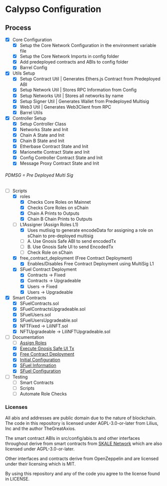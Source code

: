# Calypso Configuration

## Process
- [x] Core Configuration
	- [x] Setup the Core Network Configuration in the environment variable file
	- [x] Setup the Core Network Imports in config folder
	- [x] Add predeployed contracts and ABIs to config folder
	- [x] Barrel Config
- [x] Utils Setup
	- [x] Setup Contract Util | Generates Ethers.js Contract from Predeployed ABI
	- [x] Setup Network Util | Stores RPC Information from Config
	- [x] Setup Networks Util | Stores all networks by name
	- [x] Setup Signer Util | Generates Wallet from Predeployed Multisig
	- [x] Web3 Util | Generates Web3Client from RPC
	- [x] Barrel Utils
- [x] Controller Setup
	- [x] Setup Controller Class
	- [x] Networks State and Init
	- [x] Chain A State and Init
	- [x] Chain B State and Init
	- [x] Etherbase Contract State and Init
	- [x] Marionette Contract State and Init
	- [x] Config Controller Contract State and Init
	- [x] Message Proxy Contract State and Init

###### PDMSG = Pre Deployed Multi Sig

- [ ] Scripts
	- [x] roles
		- [x] Checks Core Roles on Mainnet
		- [x] Checks Core Roles on sChain
		- [x] Chain A Prints to Outputs
		- [x] Chain B Chain Prints to Outputs
	- [ ] L1Assigner (Assign Roles L1)
		- [x] Uses mutlisig to generate encodeData for assigning a role on sChain to pre-deployed multisig
		- [ ] A. Use Gnosis Safe ABI to send encodedTx
		- [ ] B. Use Gnosis Safe UI to send EncodedTx
		- [ ] Check Role on sChain
	- [x] free_contract_deployment (Free Contract Deployment)
		- [x] Enables/Disables Free Contract Deployment using MultiSig L1
	- [x] SFuel Contract Deployment
		- [x] Contracts -> Fixed
		- [x] Contracts -> Upgradeable
		- [x] Users -> Fixed
		- [x] Users -> Upgradeable
- [x] Smart Contracts
	- [x] SFuelContracts.sol
	- [x] SFuelContractsUpgradeable.sol
	- [x] SFuelUsers.sol
	- [x] SFuelUsersUpgradeable.sol
	- [x] NFTFixed -> LiliNFT.sol
	- [x] NFTUpgradeable -> LiliNFTUpgradeable.sol
- [ ] Documentation
   - [ ] [Assign Roles](/docs/AssignRole.md)
   - [x] [Execute Gnosis Safe UI Tx](/docs/ExecuteTransactionGnosisSafeUI.md)
   - [x] [Free Contract Deployment](/docs/FreeContractDeployment.md)
   - [x] [Initial Configuration](/docs/InitialConfigurationProcess.md)
   - [x] [SFuel Information](/docs/SFuel.md)
   - [x] [SFuel Configuration](/docs/SFuelConfigurationProcess.md)
- [ ] Testing
	- [ ] Smart Contracts
	- [ ] Scripts
	- [ ] Automate Role Checks

### Licenses

All abis and addresses are public domain due to the nature of blockchain. 
The code in this repository is licensed under AGPL-3.0-or-later from Lilius, Inc and the author TheGreatAxios.

The smart contract ABIs in src/config/abis.ts and other interfaces throughout derive from smart contracts from [SKALE Network](https://github.com/skalenetwork) which are also licensed under AGPL-3.0-or-later.

Other interfaces and contracts derive from OpenZeppelin and are licensed under their licensing which is MIT.

By using this repository and any of the code you agree to the license found in LICENSE.
